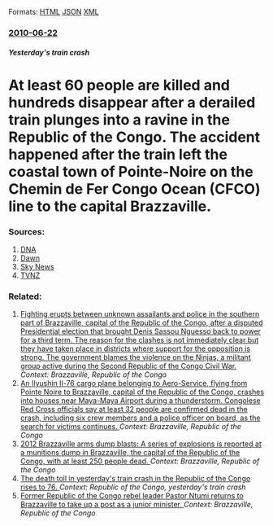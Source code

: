 
Formats: [HTML](/news/2010/06/22/at-least-60-people-are-killed-and-hundreds-disappear-after-a-derailed-train-plunges-into-a-ravine-in-the-republic-of-the-congo-the-accident.html)  [JSON](/news/2010/06/22/at-least-60-people-are-killed-and-hundreds-disappear-after-a-derailed-train-plunges-into-a-ravine-in-the-republic-of-the-congo-the-accident.json)  [XML](/news/2010/06/22/at-least-60-people-are-killed-and-hundreds-disappear-after-a-derailed-train-plunges-into-a-ravine-in-the-republic-of-the-congo-the-accident.xml)  

### [2010-06-22](/news/2010/06/22/index.md)

##### Yesterday's train crash
# At least 60 people are killed and hundreds disappear after a derailed train plunges into a ravine in the Republic of the Congo. The accident happened after the train left the coastal town of Pointe-Noire on the Chemin de Fer Congo Ocean (CFCO) line to the capital Brazzaville. 




### Sources:

1. [DNA](http://www.dnaindia.com/world/report_around-50-killed-in-congo-train-crash-source_1399810)
2. [Dawn](http://www.dawn.com/wps/wcm/connect/dawn-content-library/dawn/news/world/19-republic-of-congo-train-crash-kills-at-least-48-hh-03)
3. [Sky News](http://news.sky.com/skynews/Home/World-News/Train-Crash-Kills-Dozens-In-Republic-Of-Congo-Speed-Blamed-For-Derailment-In-Central-Africa/Article/201006415653497?lpos=World_News_First_World_News_Article_Teaser_Region_4&lid=ARTICLE_15653497_Train_Crash_Kills_Dozens_In_Republic_Of_Congo%3A_Speed_Blamed_For_Derailment_In_Central_Africa)
4. [TVNZ](http://tvnz.co.nz/world-news/around-50-killed-in-congo-train-crash-3605395)

### Related:

1. [Fighting erupts between unknown assailants and police in the southern part of Brazzaville, capital of the Republic of the Congo, after a disputed Presidential election that brought Denis Sassou Nguesso back to power for a third term. The reason for the clashes is not immediately clear but they have taken place in districts where support for the opposition is strong. The government blames the violence on the Ninjas, a militant group active during the Second Republic of the Congo Civil War. ](/news/2016/04/4/fighting-erupts-between-unknown-assailants-and-police-in-the-southern-part-of-brazzaville-capital-of-the-republic-of-the-congo-after-a-dis.md) _Context: Brazzaville, Republic of the Congo_
2. [An Ilyushin Il-76 cargo plane belonging to Aero-Service, flying from Pointe Noire to Brazzaville, capital of the Republic of the Congo, crashes into houses near Maya-Maya Airport during a thunderstorm. Congolese Red Cross officials say at least 32 people are confirmed dead in the crash, including six crew members and a police officer on board, as the search for victims continues. ](/news/2012/11/30/an-ilyushin-il-76-cargo-plane-belonging-to-aa-c-ro-service-flying-from-pointe-noire-to-brazzaville-capital-of-the-republic-of-the-congo-cra.md) _Context: Brazzaville, Republic of the Congo_
3. [2012 Brazzaville arms dump blasts: A series of explosions is reported at a munitions dump in Brazzaville, the capital of the Republic of the Congo, with at least 250 people dead. ](/news/2012/03/4/2012-brazzaville-arms-dump-blasts-a-series-of-explosions-is-reported-at-a-munitions-dump-in-brazzaville-the-capital-of-the-republic-of-the.md) _Context: Brazzaville, Republic of the Congo_
4. [The death toll in yesterday's train crash in the Republic of the Congo rises to 76. ](/news/2010/06/23/the-death-toll-in-yesterday-s-train-crash-in-the-republic-of-the-congo-rises-to-76.md) _Context: Republic of the Congo, yesterday's train crash_
5. [ Former Republic of the Congo rebel leader Pastor Ntumi returns to Brazzaville to take up a post as a junior minister. ](/news/2007/09/10/former-republic-of-the-congo-rebel-leader-pastor-ntumi-returns-to-brazzaville-to-take-up-a-post-as-a-junior-minister.md) _Context: Brazzaville, Republic of the Congo_
